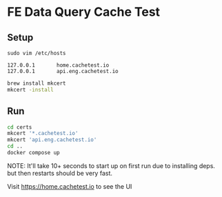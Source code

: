 # FE Data Query Cache Test

## Setup

```
sudo vim /etc/hosts

127.0.0.1       home.cachetest.io
127.0.0.1       api.eng.cachetest.io
```

```bash
brew install mkcert
mkcert -install
```

## Run

```bash
cd certs
mkcert '*.cachetest.io'
mkcert 'api.eng.cachetest.io'
cd ..
docker compose up
```

NOTE: It'll take 10+ seconds to start up on first run due to installing deps. but then restarts should be very fast.

Visit https://home.cachetest.io to see the UI
